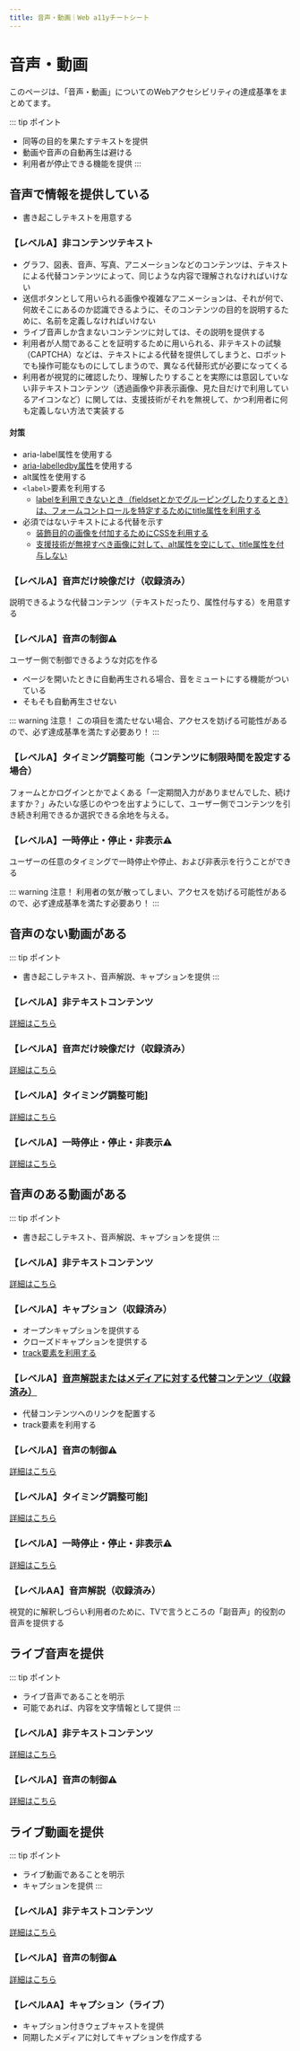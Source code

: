 ```yaml
---
title: 音声・動画｜Web a11yチートシート
---
```


# 音声・動画

このページは、「音声・動画」についてのWebアクセシビリティの達成基準をまとめてます。

::: tip ポイント
* 同等の目的を果たすテキストを提供
* 動画や音声の自動再生は避ける
* 利用者が停止できる機能を提供
:::

## 音声で情報を提供している

* 書き起こしテキストを用意する

### 【レベルA】非コンテンツテキスト

* グラフ、図表、音声、写真、アニメーションなどのコンテンツは、テキストによる代替コンテンツによって、同じような内容で理解されなければいけない
* 送信ボタンとして用いられる画像や複雑なアニメーションは、それが何で、何故そこにあるのか認識できるように、そのコンテンツの目的を説明するために、名前を定義しなければいけない
* ライブ音声しか含まないコンテンツに対しては、その説明を提供する
* 利用者が人間であることを証明するために用いられる、非テキストの試験（CAPTCHA）などは、テキストによる代替を提供してしまうと、ロボットでも操作可能なものにしてしまうので、異なる代替形式が必要になってくる
* 利用者が視覚的に確認したり、理解したりすることを実際には意図していない非テキストコンテンツ（透過画像や非表示画像、見た目だけで利用しているアイコンなど）に関しては、支援技術がそれを無視して、かつ利用者に何も定義しない方法で実装する

#### 対策

* aria-label属性を使用する
* [aria-labelledby属性](https://developer.mozilla.org/ja/docs/Web/Accessibility/ARIA/ARIA_Techniques/Using_the_aria-labelledby_attribute)を使用する
* alt属性を使用する
* `<label>`要素を利用する
    * [labelを利用できないとき（fieldsetとかでグルーピングしたりするとき）は、フォームコントロールを特定するためにtitle属性を利用する](https://waic.jp/docs/WCAG-TECHS/H65)
* 必須ではないテキストによる代替を示す
    * [装飾目的の画像を付加するためにCSSを利用する](https://waic.jp/docs/WCAG-TECHS/C9)
    * [支援技術が無視すべき画像に対して、alt属性を空にして、title属性を付与しない](https://waic.jp/docs/WCAG-TECHS/H67)

### 【レベルA】音声だけ映像だけ（収録済み）
説明できるような代替コンテンツ（テキストだったり、属性付与する）を用意する

### 【レベルA】音声の制御:warning:
ユーザー側で制御できるような対応を作る

* ページを開いたときに自動再生される場合、音をミュートにする機能がついている
* そもそも自動再生させない

::: warning 注意！
この項目を満たせない場合、アクセスを妨げる可能性があるので、必ず達成基準を満たす必要あり！
:::

### 【レベルA】タイミング調整可能（コンテンツに制限時間を設定する場合）
フォームとかログインとかでよくある「一定期間入力がありませんでした、続けますか？」みたいな感じのやつを出すようにして、ユーザー側でコンテンツを引き続き利用できるか選択できる余地を与える。

### 【レベルA】一時停止・停止・非表示:warning:
ユーザーの任意のタイミングで一時停止や停止、および非表示を行うことができる

::: warning 注意！
利用者の気が散ってしまい、アクセスを妨げる可能性があるので、必ず達成基準を満たす必要あり！
:::


## 音声のない動画がある
::: tip ポイント
* 書き起こしテキスト、音声解説、キャプションを提供
:::

### 【レベルA】非テキストコンテンツ
[詳細はこちら](/cheatsheet/media.html#%E3%80%90%E3%83%AC%E3%83%99%E3%83%ABa%E3%80%91%E9%9D%9E%E3%82%B3%E3%83%B3%E3%83%86%E3%83%B3%E3%83%84%E3%83%86%E3%82%AD%E3%82%B9%E3%83%88)

### 【レベルA】音声だけ映像だけ（収録済み）
[詳細はこちら](/cheatsheet/media.html#%E3%80%90%E3%83%AC%E3%83%99%E3%83%ABa%E3%80%91%E9%9F%B3%E5%A3%B0%E3%81%A0%E3%81%91%E6%98%A0%E5%83%8F%E3%81%A0%E3%81%91%EF%BC%88%E5%8F%8E%E9%8C%B2%E6%B8%88%E3%81%BF%EF%BC%89)

### 【レベルA】タイミング調整可能]
[詳細はこちら](/cheatsheet/media.html#%E3%80%90%E3%83%AC%E3%83%99%E3%83%ABa%E3%80%91%E3%82%BF%E3%82%A4%E3%83%9F%E3%83%B3%E3%82%B0%E8%AA%BF%E6%95%B4%E5%8F%AF%E8%83%BD%EF%BC%88%E3%82%B3%E3%83%B3%E3%83%86%E3%83%B3%E3%83%84%E3%81%AB%E5%88%B6%E9%99%90%E6%99%82%E9%96%93%E3%82%92%E8%A8%AD%E5%AE%9A%E3%81%99%E3%82%8B%E5%A0%B4%E5%90%88%EF%BC%89)

### 【レベルA】一時停止・停止・非表示:warning:
[詳細はこちら](/cheatsheet/media.html#%E3%80%90%E3%83%AC%E3%83%99%E3%83%ABa%E3%80%91%E4%B8%80%E6%99%82%E5%81%9C%E6%AD%A2%E3%83%BB%E5%81%9C%E6%AD%A2%E3%83%BB%E9%9D%9E%E8%A1%A8%E7%A4%BA)


## 音声のある動画がある
::: tip ポイント
* 書き起こしテキスト、音声解説、キャプションを提供
:::

### 【レベルA】非テキストコンテンツ
[詳細はこちら](/cheatsheet/media.html#%E3%80%90%E3%83%AC%E3%83%99%E3%83%ABa%E3%80%91%E9%9D%9E%E3%82%B3%E3%83%B3%E3%83%86%E3%83%B3%E3%83%84%E3%83%86%E3%82%AD%E3%82%B9%E3%83%88)

### 【レベルA】キャプション（収録済み）

* オープンキャプションを提供する
* クローズドキャプションを提供する
* [track要素を利用する](https://developer.mozilla.org/ja/docs/Web/HTML/Element/track)

### 【レベルA】[音声解説またはメディアに対する代替コンテンツ（収録済み）](https://waic.jp/docs/UNDERSTANDING-WCAG20/media-equiv-audio-desc.html#alt-time-based-mediadef)

* 代替コンテンツへのリンクを配置する
* track要素を利用する

### 【レベルA】音声の制御:warning:
[詳細はこちら](/cheatsheet/media.html#%E3%80%90%E3%83%AC%E3%83%99%E3%83%ABa%E3%80%91%E9%9F%B3%E5%A3%B0%E3%81%AE%E5%88%B6%E5%BE%A1)

### 【レベルA】タイミング調整可能]
[詳細はこちら](/cheatsheet/media.html#%E3%80%90%E3%83%AC%E3%83%99%E3%83%ABa%E3%80%91%E3%82%BF%E3%82%A4%E3%83%9F%E3%83%B3%E3%82%B0%E8%AA%BF%E6%95%B4%E5%8F%AF%E8%83%BD%EF%BC%88%E3%82%B3%E3%83%B3%E3%83%86%E3%83%B3%E3%83%84%E3%81%AB%E5%88%B6%E9%99%90%E6%99%82%E9%96%93%E3%82%92%E8%A8%AD%E5%AE%9A%E3%81%99%E3%82%8B%E5%A0%B4%E5%90%88%EF%BC%89)

### 【レベルA】一時停止・停止・非表示:warning:
[詳細はこちら](/cheatsheet/media.html#%E3%80%90%E3%83%AC%E3%83%99%E3%83%ABa%E3%80%91%E4%B8%80%E6%99%82%E5%81%9C%E6%AD%A2%E3%83%BB%E5%81%9C%E6%AD%A2%E3%83%BB%E9%9D%9E%E8%A1%A8%E7%A4%BA)

### 【レベルAA】音声解説（収録済み）
視覚的に解釈しづらい利用者のために、TVで言うところの「副音声」的役割の音声を提供する

## ライブ音声を提供
::: tip ポイント
* ライブ音声であることを明示
* 可能であれば、内容を文字情報として提供
:::

### 【レベルA】非テキストコンテンツ
[詳細はこちら](/cheatsheet/media.html#%E3%80%90%E3%83%AC%E3%83%99%E3%83%ABa%E3%80%91%E9%9D%9E%E3%82%B3%E3%83%B3%E3%83%86%E3%83%B3%E3%83%84%E3%83%86%E3%82%AD%E3%82%B9%E3%83%88)

### 【レベルA】音声の制御:warning:
[詳細はこちら](/cheatsheet/media.html#%E3%80%90%E3%83%AC%E3%83%99%E3%83%ABa%E3%80%91%E9%9F%B3%E5%A3%B0%E3%81%AE%E5%88%B6%E5%BE%A1)

## ライブ動画を提供
::: tip ポイント
* ライブ動画であることを明示
* キャプションを提供
:::

### 【レベルA】非テキストコンテンツ
[詳細はこちら](/cheatsheet/media.html#%E3%80%90%E3%83%AC%E3%83%99%E3%83%ABa%E3%80%91%E9%9D%9E%E3%82%B3%E3%83%B3%E3%83%86%E3%83%B3%E3%83%84%E3%83%86%E3%82%AD%E3%82%B9%E3%83%88)

### 【レベルA】音声の制御:warning:
[詳細はこちら](/cheatsheet/media.html#%E3%80%90%E3%83%AC%E3%83%99%E3%83%ABa%E3%80%91%E9%9F%B3%E5%A3%B0%E3%81%AE%E5%88%B6%E5%BE%A1)

### 【レベルAA】キャプション（ライブ）
* キャプション付きウェブキャストを提供
* 同期したメディアに対してキャプションを作成する
